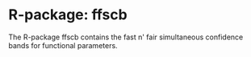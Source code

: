 # R-package: ffscb
The R-package ffscb contains the fast n' fair simultaneous confidence bands for functional parameters.
